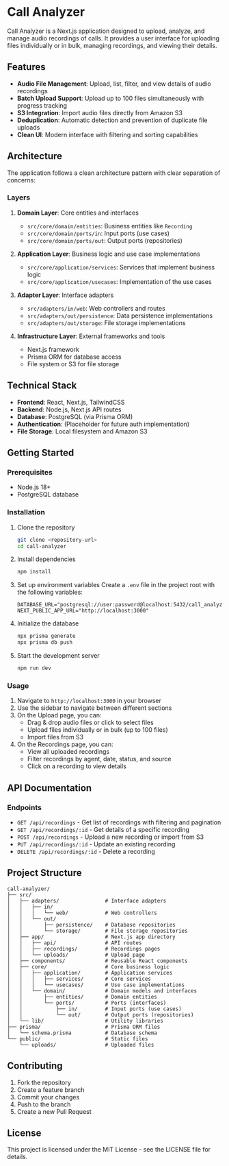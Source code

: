 # Call Analyzer

Call Analyzer is a Next.js application designed to upload, analyze, and manage audio recordings of calls. It provides a user interface for uploading files individually or in bulk, managing recordings, and viewing their details.

## Features

- **Audio File Management**: Upload, list, filter, and view details of audio recordings
- **Batch Upload Support**: Upload up to 100 files simultaneously with progress tracking
- **S3 Integration**: Import audio files directly from Amazon S3
- **Deduplication**: Automatic detection and prevention of duplicate file uploads
- **Clean UI**: Modern interface with filtering and sorting capabilities

## Architecture

The application follows a clean architecture pattern with clear separation of concerns:

### Layers

1. **Domain Layer**: Core entities and interfaces
   - `src/core/domain/entities`: Business entities like `Recording`
   - `src/core/domain/ports/in`: Input ports (use cases) 
   - `src/core/domain/ports/out`: Output ports (repositories)

2. **Application Layer**: Business logic and use case implementations
   - `src/core/application/services`: Services that implement business logic
   - `src/core/application/usecases`: Implementation of the use cases

3. **Adapter Layer**: Interface adapters
   - `src/adapters/in/web`: Web controllers and routes
   - `src/adapters/out/persistence`: Data persistence implementations
   - `src/adapters/out/storage`: File storage implementations

4. **Infrastructure Layer**: External frameworks and tools
   - Next.js framework
   - Prisma ORM for database access
   - File system or S3 for file storage

## Technical Stack

- **Frontend**: React, Next.js, TailwindCSS
- **Backend**: Node.js, Next.js API routes
- **Database**: PostgreSQL (via Prisma ORM)
- **Authentication**: (Placeholder for future auth implementation)
- **File Storage**: Local filesystem and Amazon S3

## Getting Started

### Prerequisites

- Node.js 18+
- PostgreSQL database

### Installation

1. Clone the repository
   ```bash
   git clone <repository-url>
   cd call-analyzer
   ```

2. Install dependencies
   ```bash
   npm install
   ```

3. Set up environment variables
   Create a `.env` file in the project root with the following variables:
   ```
   DATABASE_URL="postgresql://user:password@localhost:5432/call_analyzer"
   NEXT_PUBLIC_APP_URL="http://localhost:3000"
   ```

4. Initialize the database
   ```bash
   npx prisma generate
   npx prisma db push
   ```

5. Start the development server
   ```bash
   npm run dev
   ```

### Usage

1. Navigate to `http://localhost:3000` in your browser
2. Use the sidebar to navigate between different sections
3. On the Upload page, you can:
   - Drag & drop audio files or click to select files
   - Upload files individually or in bulk (up to 100 files)
   - Import files from S3
4. On the Recordings page, you can:
   - View all uploaded recordings
   - Filter recordings by agent, date, status, and source
   - Click on a recording to view details

## API Documentation

### Endpoints

- `GET /api/recordings` - Get list of recordings with filtering and pagination
- `GET /api/recordings/:id` - Get details of a specific recording
- `POST /api/recordings` - Upload a new recording or import from S3
- `PUT /api/recordings/:id` - Update an existing recording
- `DELETE /api/recordings/:id` - Delete a recording

## Project Structure

```
call-analyzer/
├── src/
│   ├── adapters/               # Interface adapters
│   │   ├── in/
│   │   │   └── web/            # Web controllers
│   │   └── out/
│   │       ├── persistence/    # Database repositories
│   │       └── storage/        # File storage repositories
│   ├── app/                    # Next.js app directory
│   │   ├── api/                # API routes
│   │   ├── recordings/         # Recordings pages
│   │   └── uploads/            # Upload page
│   ├── components/             # Reusable React components
│   ├── core/                   # Core business logic
│   │   ├── application/        # Application services
│   │   │   ├── services/       # Core services
│   │   │   └── usecases/       # Use case implementations
│   │   └── domain/             # Domain models and interfaces
│   │       ├── entities/       # Domain entities
│   │       └── ports/          # Ports (interfaces)
│   │           ├── in/         # Input ports (use cases)
│   │           └── out/        # Output ports (repositories)
│   └── lib/                    # Utility libraries
├── prisma/                     # Prisma ORM files
│   └── schema.prisma           # Database schema
└── public/                     # Static files
    └── uploads/                # Uploaded files
```

## Contributing

1. Fork the repository
2. Create a feature branch
3. Commit your changes
4. Push to the branch
5. Create a new Pull Request

## License

This project is licensed under the MIT License - see the LICENSE file for details.
